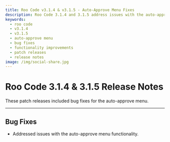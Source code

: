 ```yaml
---
title: Roo Code v3.1.4 & v3.1.5 - Auto-Approve Menu Fixes
description: Roo Code 3.1.4 and 3.1.5 address issues with the auto-approve menu functionality for improved reliability and user experience.
keywords:
  - roo code
  - v3.1.4
  - v3.1.5
  - auto-approve menu
  - bug fixes
  - functionality improvements
  - patch releases
  - release notes
image: /img/social-share.jpg
---
```


# Roo Code 3.1.4 & 3.1.5 Release Notes

These patch releases included bug fixes for the auto-approve menu.

---

## Bug Fixes

*   Addressed issues with the auto-approve menu functionality.